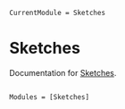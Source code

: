 ```@meta
CurrentModule = Sketches
```

# Sketches

Documentation for [Sketches](https://github.com/tfiers/Sketches.jl).

```@index
```

```@autodocs
Modules = [Sketches]
```
